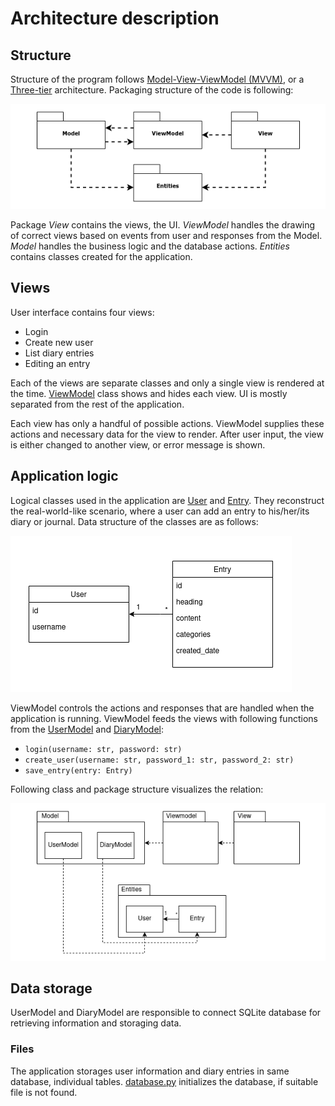 # Architecture description

## Structure

Structure of the program follows [Model-View-ViewModel (MVVM)](https://en.wikipedia.org/wiki/Model%E2%80%93view%E2%80%93viewmodel), or a [Three-tier](https://en.wikipedia.org/wiki/Multitier_architecture#Three-tier_architecture) architecture. Packaging structure of the code is following:

![Packaging structure](./assets/architecture-packaging.png)

Package _View_ contains the views, the UI. _ViewModel_ handles the drawing of correct views based on events from user and responses from the Model. _Model_ handles the business logic and the database actions. _Entities_ contains classes created for the application.

## Views

User interface contains four views:

- Login
- Create new user
- List diary entries
- Editing an entry

Each of the views are separate classes and only a single view is rendered at the time. [ViewModel](../src/viewmodel/view_model.py) class shows and hides each view. UI is mostly separated from the rest of the application.

Each view has only a handful of possible actions. ViewModel supplies these actions and necessary data for the view to render. After user input, the view is either changed to another view, or error message is shown.

## Application logic

Logical classes used in the application are [User](../src/entities/user.py) and [Entry](../src/entities/entry.py). They reconstruct the real-world-like scenario, where a user can add an entry to his/her/its diary or journal. Data structure of the classes are as follows:

![Data Structure](./assets/data-structure.png)

ViewModel controls the actions and responses that are handled when the application is running. ViewModel feeds the views with following functions from the [UserModel](../src/model/user_model.py) and  [DiaryModel](../src/model/diary_model.py):

- `login(username: str, password: str)`
- `create_user(username: str, password_1: str, password_2: str)`
- `save_entry(entry: Entry)`

Following class and package structure visualizes the relation:

![Packages and classes](./assets/packages-and-classes.png)

## Data storage

UserModel and DiaryModel are responsible to connect SQLite database for retrieving information and storaging data.

### Files

The application storages user information and diary entries in same database, individual tables. [database.py](../src/database.py) initializes the database, if suitable file is not found.
